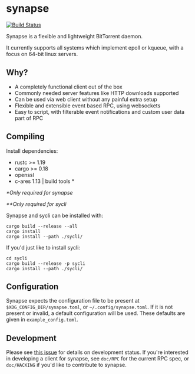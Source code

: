 # synapse
[![Build Status](https://travis-ci.org/Luminarys/synapse.svg?branch=master)](https://travis-ci.org/Luminarys/synapse)

Synapse is a flexible and lightweight BitTorrent daemon.

It currently supports all systems which implement epoll or kqueue, with a focus on 64-bit linux servers.

## Why?
* A completely functional client out of the box
* Commonly needed server features like HTTP downloads supported
* Can be used via web client without any painful extra setup
* Flexible and extensible event based RPC, using websockets
* Easy to script, with filterable event notifications and custom user data part of RPC

## Compiling

Install dependencies:

- rustc >= 1.19
- cargo >= 0.18
- openssl
- c-ares 1.13 | build tools *

_\*Only required for synapse_

_\**Only required for sycli_

Synapse and sycli can be installed with:
```
cargo build --release --all
cargo install
cargo install --path ./sycli/
```

If you'd just like to install sycli:
```
cd sycli
cargo build --release -p sycli
cargo install --path ./sycli/
```

## Configuration

Synapse expects the configuration file to be present at `$XDG_CONFIG_DIR/synapse.toml`,
or `~/.config/synapse.toml`.
If it is not present or invalid, a default configuration will be used.
These defaults are given in `example_config.toml`.

## Development

Please see [this issue](https://github.com/Luminarys/synapse/issues/1) for details on development status.
If you're interested in developing a client for synapse, see `doc/RPC` for the current RPC spec, or `doc/HACKING`
if you'd like to contribute to synapse.
